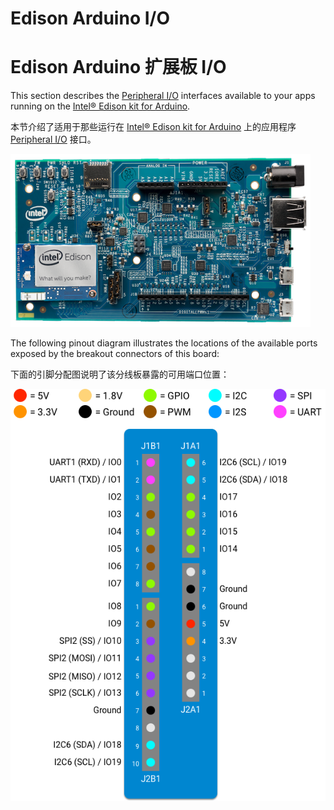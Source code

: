 # Edison Arduino I/O

# Edison Arduino 扩展板 I/O

This section describes the [Peripheral I/O](../sdk/pio/index.html) interfaces available to your apps running on the [Intel® Edison kit for Arduino](http://www.intel.com/buy/us/en/product/emergingtechnologies/intel-edison-kit-462187).

本节介绍了适用于那些运行在 [Intel® Edison kit for Arduino](http://www.intel.com/buy/us/en/product/emergingtechnologies/intel-edison-kit-462187) 上的应用程序 [Peripheral I/O](../sdk/pio/index.html) 接口。

![](../images/intel-edison-arduino-kit.png)

The following pinout diagram illustrates the locations of the available ports exposed by the breakout connectors of this board:

下面的引脚分配图说明了该分线板暴露的可用端口位置：

![""](../images/pinout-edison-arduino.png)

